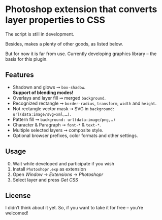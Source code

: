 # Photoshop extension that converts layer properties to CSS

The script is still in development.

Besides, makes a plenty of other goods, as listed below.

But for now it is far from use. Currently developing graphics library – the basis for this plugin.

## Features
* Shadown and glows ⇝ `box-shadow`. <br/>**Support of blending modes!**
* Overlays and layer fill ⇝ merged `background`.
* Recognized rectangle ⇝ `border-radius`, `transform`, `width` and `height`.
* Not rectangle vector mask ⇝ SVG in `background: url(data:image/svg+xml,…)`.
* Pattern fill ⇝ `background: url(data:image/png,…)`
* Character & Paragraph ⇝ `font-*` & `text-*`.
* Multiple selected layers ⇝ composite style.
* Optional browser prefixes, color formats and other settings.

## Usage

0. Wait while developed and participate if you wish
1. Install `Photoshopr.exp` as extension
2. Open _Window_ → _Extensions_ → _Photoshopr_
3. Select layer and press _Get CSS_

## License
I didn’t think about it yet. So, if you want to take it for free – you’re welcomed!
